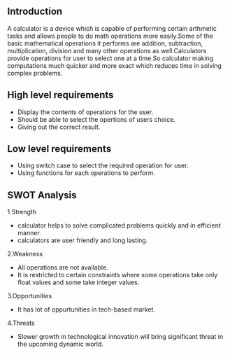 ## Introduction
A calculator is a device which is capable of performing certain arthmetic tasks and allows people to do math operations more easily.Some of the basic mathematical operations it performs are addition, subtraction, multiplication, division and many other operations as well.Calculators provide operations for user to select one at a time.So calculator making computations much quicker and more exact which reduces time in solving complex problems.

## High level requirements
- Display the contents of operations for the user.
- Should be able to select the opertions of users choice.
- Giving out the correct result.

## Low level requirements
- Using switch case to select the required operation for user.
- Using functions for each operations to perform.

## SWOT Analysis
1.Strength
- calculator helps to solve complicated problems quickly and in efficient manner.
- calculators are user friendly and long lasting.

2.Weakness
- All operations are not available.
- It is restricted to certain constraints where some operations take only float values and some take integer values.

3.Opportunities
- It has lot of oppurtunities in tech-based market.

4.Threats
- Slower growth in technological innovation will bring significant threat in the upcoming dynamic world.